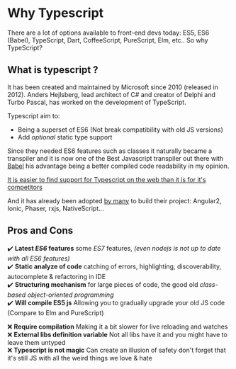 # Why Typescript

There are a lot of options available to front-end devs today: ES5, ES6 (Babel), TypeScript, Dart, CoffeeScript, PureScript, Elm, etc.. So why TypeScript?

## What is typescript ?

It has been created and maintained by Microsoft since 2010 (released in 2012). Anders Hejlsberg, lead architect of C# and creator of Delphi and Turbo Pascal, has worked on the development of TypeScript.

Typescript aim to:
* Being a superset of ES6 (Not break compatibility with old JS versions)
* Add _optional_ static type support

Since they needed ES6 features such as classes it naturally became a transpiler and it is now one of the Best Javascript transpiler out there with [Babel](https://babeljs.io/) his advantage being a better compiled code readability in my opinion.

[It is easier to find support for Typescript on the web than it is for it's competitors](https://trends.google.com/trends/explore?cat=31&q=typescript,flow%20javascript,dart,Elm,babel)
<script type="text/javascript" src="https://ssl.gstatic.com/trends_nrtr/962_RC10/embed_loader.js"></script> <script type="text/javascript"> trends.embed.renderExploreWidget("TIMESERIES", {"comparisonItem":[{"keyword":"/m/0hjc5m0","geo":"","time":"all"},{"keyword":"/m/0n50hxv","geo":"","time":"all"},{"keyword":"babel javascript","geo":"","time":"all"},{"keyword":"/m/0h52xr1","geo":"","time":"all"},{"keyword":"/m/0ncc1sv","geo":"","time":"all"}],"category":0,"property":""}, {"exploreQuery":"date=all&q=%2Fm%2F0hjc5m0,%2Fm%2F0n50hxv,babel%20javascript,%2Fm%2F0h52xr1,%2Fm%2F0ncc1sv","guestPath":"https://trends.google.com:443/trends/embed/"}); </script>

And it has already been adopted [by many](https://github.com/search?p=2&q=stars%3A%3E1+language%3ATypeScript&ref=searchresults&type=Repositories&utf8=%E2%9C%93) to build their project: Angular2, Ionic, Phaser, rxjs, NativeScript...

## Pros and Cons

✔️️ **Latest _ES6_ features** some _ES7_ features, _(even nodejs is not up to date with all ES6 features)_<br>
✔️️ **Static analyze of code** catching of errors, highlighting, discoverability, autocomplete & refactoring in IDE<br>
✔️️ **Structuring mechanism** for large pieces of code, the good old _class-based object-oriented programming_<br>
✔️️ **Will compile ES5 js** Allowing you to gradually upgrade your old JS code (Compare to Elm and PureScript)

❌ **Require compilation** Making it a bit slower for live reloading and watches<br>
❌ **External libs definition variable** Not all libs have it and you might have to leave them untyped<br>
❌ **Typescript is not magic** Can create an illusion of safety don't forget that it's still JS with all the weird things we love & hate<br>
